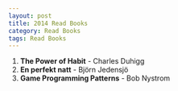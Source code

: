 ```yaml
---
layout: post
title: 2014 Read Books
category: Read Books
tags: Read Books
---
```


1. **The Power of Habit** - Charles Duhigg
1. **En perfekt natt** - Björn Jedensjö
1. **Game Programming Patterns** - Bob Nystrom

